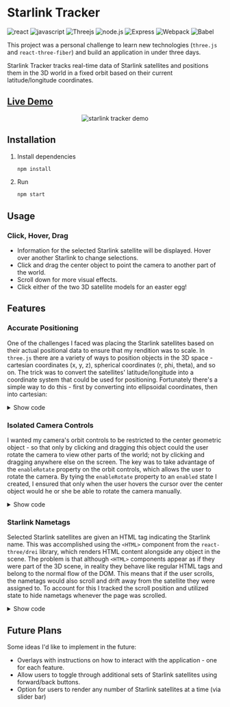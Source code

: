 # Starlink Tracker

![react](https://img.shields.io/badge/React-20232A?style=for-the-badge&logo=react&logoColor=61DAFB)
![javascript](https://img.shields.io/badge/JavaScript-20232A?style=for-the-badge&logo=javascript&logoColor=F7DF1E)
![Threejs](https://img.shields.io/badge/threejs-black?style=for-the-badge&logo=three.js&logoColor=white)
![node.js](https://img.shields.io/badge/Node.js-20232A?style=for-the-badge&logo=nodedotjs&logoColor=green)
![Express](https://img.shields.io/badge/-Express-20232A?style=for-the-badge&logo=express&logoColor=yellow)
![Webpack](https://img.shields.io/badge/-webpack-20232A?style=for-the-badge&logo=webpack&logoColor=blueviolet)
![Babel](https://img.shields.io/badge/-Babel-20232A?style=for-the-badge&logo=babel&logoColor=yellow)

This project was a personal challenge to learn new technologies (`three.js` and `react-three-fiber`) and build an application in under three days.

Starlink Tracker tracks real-time data of Starlink satellites and positions them in the 3D world in a fixed orbit based on their current latitude/longitude coordinates. 

## [Live Demo](http://52.15.37.131:8080/)

<p
  align="center">
  <img
    alt="starlink tracker demo" src="client/demo/Starlink GIF Shortened Compressed GIF (high).gif">
</p>

## Installation
1. Install dependencies
   ```sh
   npm install
   ```
   
2. Run 
   ```sh
   npm start
   ```
   
## Usage

### Click, Hover, Drag
 - Information for the selected Starlink satellite will be displayed. Hover over another Starlink to change selections.
 - Click and drag the center object to point the camera to another part of the world.
 - Scroll down for more visual effects.
 - Click either of the two 3D satellite models for an easter egg!

## Features

### Accurate Positioning
One of the challenges I faced was placing the Starlink satellites based on their actual positional data to ensure that my rendition was to scale. In `three.js` there are a variety of ways to position objects in the 3D space - cartesian coordinates (x, y, z), spherical coordinates (r, phi, theta), and so on. The trick was to convert the satellites' latitude/longitude into a coordinate system that could be used for positioning. Fortunately there's a simple way to do this - first by converting into ellipsoidal coordinates, then into cartesian:

<details><summary>Show code</summary>
<p>
  
  ```js
  // Helper function for converting coordinates [longitude, latitude] into a THREE.Vector3 in (x, y, z) plane
  // Points will be positioned according to a given radius from the center
  const vertex = (point, radius) => {
    const lambda = point[0] * Math.PI / 180;
    const phi = point[1] * Math.PI / 180;
    const cosPhi = Math.cos(phi);
  
    const x = radius * cosPhi * Math.cos(lambda);
    const y = radius * cosPhi * Math.sin(lambda);
    const z = radius * Math.sin(phi);
  
    return [x, y, z];
  }
  ```

</p>
</details>

### Isolated Camera Controls 
I wanted my camera's orbit controls to be restricted to the center geometric object - so that only by clicking and dragging this object could the user rotate the camera to view other parts of the world; not by clicking and dragging anywhere else on the screen. The key was to take advantage of the `enableRotate` property on the orbit controls, which allows the user to rotate the camera. By tying the `enableRotate` property to an `enabled` state I created, I ensured that only when the user hovers the cursor over the center object would he or she be able to rotate the camera manually. 

<details><summary>Show code</summary>
<p>
  
  ```js
  import { OrbitControls } from "three/examples/jsm/controls/OrbitControls";
  import EdgeShape from './EdgeShape.jsx';
  
  extend({ OrbitControls });

  const CameraControls = () => {
    const [enabled, setEnabled] = useState(false);
    const controls = useRef();

    const {
      camera,
      gl: { domElement },
    } = useThree();

    useFrame(() => {
      controls.current.update();
    });

    return (
      <>
        <orbitControls
          ref={controls}
          args={[camera, domElement]}
          autoRotate={true}
          autoRotateSpeed={1}
          enableRotate={enabled ? true : false}
          enableZoom={false}
        />
        <EdgeShape setEnabled={setEnabled} />
      </>
    );
  };
  ```

</p>
</details>

### Starlink Nametags
Selected Starlink satellites are given an HTML tag indicating the Starlink name. This was accomplished using the `<HTML>` component from the `react-three/drei` library, which renders HTML content alongside any object in the scene. The problem is that although `<HTML>` components appear as if they were part of the 3D scene, in reality they behave like regular HTML tags and belong to the normal flow of the DOM. This means that if the user scrolls, the nametags would also scroll and drift away from the satellite they were assigned to. To account for this I tracked the scroll position and utilized state to hide nametags whenever the page was scrolled.

<details><summary>Show code</summary>
<p>
  
  ```js
  const [showStarlinkName, setShowStarlinkName] = useState(true);
  
  useEffect(() => {
    document.body.onscroll = () => {
      const t = document.body.getBoundingClientRect().top;
      if (t < 0) {
        setShowStarlinkName(false);
      } else {
        setShowStarlinkName(true);
      }
    }
  }, []);
  ```

</p>
</details>

## Future Plans
Some ideas I'd like to implement in the future:
 - Overlays with instructions on how to interact with the application - one for each feature.
 - Allow users to toggle through additional sets of Starlink satellites using forward/back buttons.
 - Option for users to render any number of Starlink satellites at a time (via slider bar)
